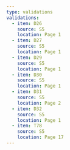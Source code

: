 ```yaml
---
type: validations
validations:
  - item: D26
    source: S5
    location: Page 1
  - item: D27
    source: S5
    location: Page 1
  - item: D29
    source: S5
    location: Page 1
  - item: D30
    source: S5
    location: Page 1
  - item: D31
    source: S5
    location: Page 2
  - item: D32
    source: S5
    location: Page 1
  - item: T78
    source: S5
    location: Page 17
---
```

